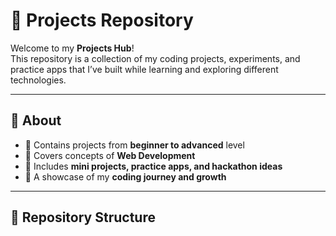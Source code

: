 # 🚀 Projects Repository

Welcome to my **Projects Hub**!  
This repository is a collection of my coding projects, experiments, and practice apps that I’ve built while learning and exploring different technologies.  

---

## 📌 About
- 🔹 Contains projects from **beginner to advanced** level  
- 🔹 Covers concepts of **Web Development**  
- 🔹 Includes **mini projects, practice apps, and hackathon ideas**  
- 🔹 A showcase of my **coding journey and growth**  

---

## 📂 Repository Structure
